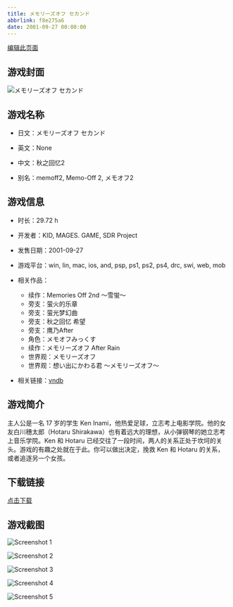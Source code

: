 ```yaml
---
title: メモリーズオフ セカンド
abbrlink: f8e275a6
date: 2001-09-27 00:00:00
---
```

[编辑此页面](https://github.com/ACG-3/ADV3-source/blob/main/source/_posts/games/%E3%83%A1%E3%83%A2%E3%83%AA%E3%83%BC%E3%82%BA%E3%82%AA%E3%83%95%20%E3%82%BB%E3%82%AB%E3%83%B3%E3%83%89.md)

## 游戏封面

![メモリーズオフ セカンド](https://pan.timero.xyz/d/onedrive/img_lib_001/%E3%83%A1%E3%83%A2%E3%83%AA%E3%83%BC%E3%82%BA%E3%82%AA%E3%83%95%20%E3%82%BB%E3%82%AB%E3%83%B3%E3%83%89_cover.avif)


## 游戏名称

- 日文：メモリーズオフ セカンド
- 英文：None
- 中文：秋之回忆2

- 别名：memoff2, Memo-Off 2, メモオフ2


## 游戏信息

- 时长：29.72 h
- 开发者：KID, MAGES. GAME, SDR Project
- 发售日期：2001-09-27
- 游戏平台：win, lin, mac, ios, and, psp, ps1, ps2, ps4, drc, swi, web, mob
- 相关作品：
   - 续作：Memories Off 2nd 〜雪蛍〜
   - 旁支：萤火的乐章
   - 旁支：萤光梦幻曲
   - 旁支：秋之回忆 希望
   - 旁支：鹰乃After
   - 角色：メモオフみっくす
   - 续作：メモリーズオフ After Rain
   - 世界观：メモリーズオフ
   - 世界观：想い出にかわる君 ～メモリーズオフ～

- 相关链接：[vndb](https://vndb.org/v1153)


## 游戏简介

主人公是一名 17 岁的学生 Ken Inami，他热爱足球，立志考上电影学院。他的女友白川穗太郎（Hotaru Shirakawa）也有着远大的理想，从小弹钢琴的她立志考上音乐学院。Ken 和 Hotaru 已经交往了一段时间，两人的关系正处于坎坷的关头。游戏的有趣之处就在于此。你可以做出决定，挽救 Ken 和 Hotaru 的关系，或者追逐另一个女孩。




## 下载链接

[点击下载](https://pan.timero.xyz/onedrive/adv_lib_001/%E3%83%A1%E3%83%A2%E3%83%AA%E3%83%BC%E3%82%BA%E3%82%AA%E3%83%95%20%E3%82%BB%E3%82%AB%E3%83%B3%E3%83%89)


## 游戏截图


![Screenshot 1](https://pan.timero.xyz/d/onedrive/img_lib_001/%E3%83%A1%E3%83%A2%E3%83%AA%E3%83%BC%E3%82%BA%E3%82%AA%E3%83%95%20%E3%82%BB%E3%82%AB%E3%83%B3%E3%83%89_Screenshot_1.avif)

![Screenshot 2](https://pan.timero.xyz/d/onedrive/img_lib_001/%E3%83%A1%E3%83%A2%E3%83%AA%E3%83%BC%E3%82%BA%E3%82%AA%E3%83%95%20%E3%82%BB%E3%82%AB%E3%83%B3%E3%83%89_Screenshot_2.avif)

![Screenshot 3](https://pan.timero.xyz/d/onedrive/img_lib_001/%E3%83%A1%E3%83%A2%E3%83%AA%E3%83%BC%E3%82%BA%E3%82%AA%E3%83%95%20%E3%82%BB%E3%82%AB%E3%83%B3%E3%83%89_Screenshot_3.avif)

![Screenshot 4](https://pan.timero.xyz/d/onedrive/img_lib_001/%E3%83%A1%E3%83%A2%E3%83%AA%E3%83%BC%E3%82%BA%E3%82%AA%E3%83%95%20%E3%82%BB%E3%82%AB%E3%83%B3%E3%83%89_Screenshot_4.avif)

![Screenshot 5](https://pan.timero.xyz/d/onedrive/img_lib_001/%E3%83%A1%E3%83%A2%E3%83%AA%E3%83%BC%E3%82%BA%E3%82%AA%E3%83%95%20%E3%82%BB%E3%82%AB%E3%83%B3%E3%83%89_Screenshot_5.avif)

